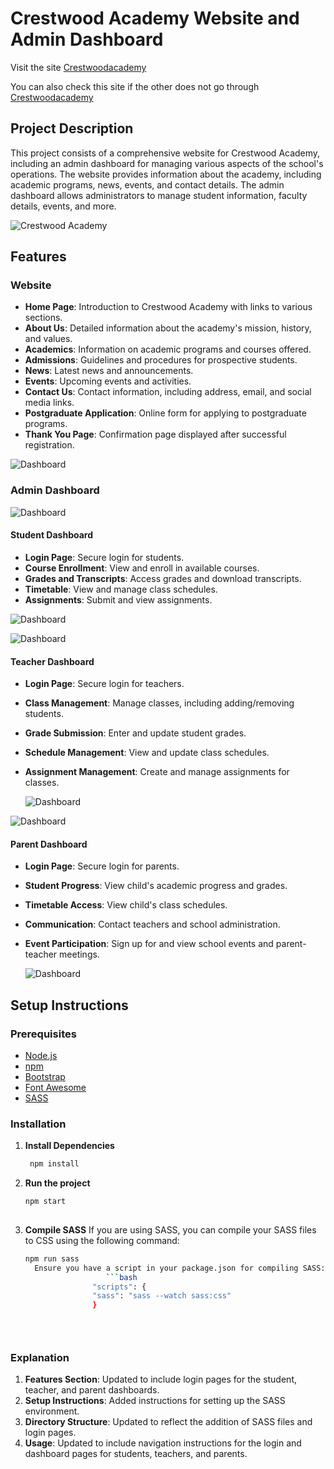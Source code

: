 # Crestwood Academy Website and Admin Dashboard
 Visit the site [Crestwoodacademy](https://main--crestwoodacademy.netlify.app/)  

 You can also check this site if the other does not go through [Crestwoodacademy](https://school-project-g668jd3f6-chidu100s-projects.vercel.app/) 

## Project Description

This project consists of a comprehensive website for Crestwood Academy, including an admin dashboard for managing various aspects of the school's operations. The website provides information about the academy, including academic programs, news, events, and contact details. The admin dashboard allows administrators to manage student information, faculty details, events, and more.

![Crestwood Academy](/images/readme/crestwood1.png "Crestwood Academy")

## Features

### Website
- **Home Page**: Introduction to Crestwood Academy with links to various sections.
- **About Us**: Detailed information about the academy's mission, history, and values.
- **Academics**: Information on academic programs and courses offered.
- **Admissions**: Guidelines and procedures for prospective students.
- **News**: Latest news and announcements.
- **Events**: Upcoming events and activities.
- **Contact Us**: Contact information, including address, email, and social media links.
- **Postgraduate Application**: Online form for applying to postgraduate programs.
- **Thank You Page**: Confirmation page displayed after successful registration.

![Dashboard](/images/readme/admin-portal.png "Admin Dashboard")

### Admin Dashboard


![Dashboard](/images/readme/student-admin.png " Student Admin Dashboard")

#### Student Dashboard
- **Login Page**: Secure login for students.
- **Course Enrollment**: View and enroll in available courses.
- **Grades and Transcripts**: Access grades and download transcripts.
- **Timetable**: View and manage class schedules.
- **Assignments**: Submit and view assignments.

![Dashboard](/images/readme/student-login.png "Student Dashboard")

![Dashboard](/images/readme/teacher-portal.png "Teacher Dashboard")

#### Teacher Dashboard
- **Login Page**: Secure login for teachers.
- **Class Management**: Manage classes, including adding/removing students.
- **Grade Submission**: Enter and update student grades.
- **Schedule Management**: View and update class schedules.
- **Assignment Management**: Create and manage assignments for classes.

   ![Dashboard](/images/readme/teacher-login-page.png "teacher Dashboard")

![Dashboard](/images/readme/parent-portal.png "Parent Dashboard")

#### Parent Dashboard
- **Login Page**: Secure login for parents.
- **Student Progress**: View child's academic progress and grades.
- **Timetable Access**: View child's class schedules.
- **Communication**: Contact teachers and school administration.
- **Event Participation**: Sign up for and view school events and parent-teacher meetings.

  ![Dashboard](/images/readme/perant-login.png "Parent Dashboard")



## Setup Instructions

### Prerequisites

- [Node.js](https://nodejs.org/en/download/)
- [npm](https://www.npmjs.com/get-npm)
- [Bootstrap](https://getbootstrap.com/)
- [Font Awesome](https://fontawesome.com/)
- [SASS](https://sass-lang.com/)

### Installation

1. **Install Dependencies**

   ```bash
    npm install

2. **Run the project**
    ```bash
    npm start
  
3. **Compile SASS**
  If you are using SASS, you can compile your SASS files to CSS using the following command:

   ```bash
   npm run sass  
     Ensure you have a script in your package.json for compiling SASS:
                     ```bash
                  "scripts": {
                  "sass": "sass --watch sass:css"
                  }
       




### Explanation

1. **Features Section**: Updated to include login pages for the student, teacher, and parent dashboards.
2. **Setup Instructions**: Added instructions for setting up the SASS environment.
3. **Directory Structure**: Updated to reflect the addition of SASS files and login pages.
4. **Usage**: Updated to include navigation instructions for the login and dashboard pages for students, teachers, and parents.




